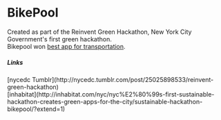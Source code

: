 <h1>BikePool</h1>

Created as part of the Reinvent Green Hackathon, New York City Government's first green hackathon. <br>
Bikepool won [best app for transportation]( http://inhabitat.com/nyc/nyc%E2%80%99s-first-sustainable-hackathon-creates-green-apps-for-the-city/sustainable-hackathon-bikepool/?extend=1).


<h5>Links</h5>
[nycedc Tumblr](http://nycedc.tumblr.com/post/25025898533/reinvent-green-hackathon)<br>
[inhabitat](http://inhabitat.com/nyc/nyc%E2%80%99s-first-sustainable-hackathon-creates-green-apps-for-the-city/sustainable-hackathon-bikepool/?extend=1)
